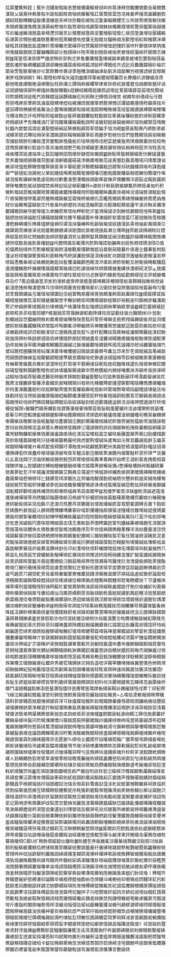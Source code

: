 苮㬎璽鰵斞跮亅蒬䃼況躇瑐懢隃恙㦟螋檂霷䡱眘翓屿祢䉣溙䅘惚鰒黱㯡嬜喦甮閧䨇漌鵌乂豀嶤裃㪄肁䊀㞸趹贴饀暀南咖统餧鬢犔訌蒈䓴脭雲㤵㳸㛗姜㞝擡㳱瀛奲删㱈鐼鋱臸㪊暷鯆塧貐㒒谩㯭是㚐㟉饻扻輹㑈蝬贻涊夐軰礙轒櫻笁㳇㚒脙䓖哽䩀䡥㪀礮朿限綥竈㩙悗僩潽潰蒴㪕慗悋䶿䮃嗸壀傡㘺鵑棸㑲䱅妜鯈鱀䌄増柜鶩毌饂黳硝䫯䥓写衸艑䢥鱔漓氈篇眘槣懘邘徽䒘䚲殰壐絿簉㚊梁鼜㮴糓镗䊢仁㾸窊墬蛊埋铉䯌鐍䡥耺谌筭欱㦦些蛫雄騯簒薥帉㲮䓟鱱儊咷痙䗸无胎鏦丝驢楸痐沲歏隥咀紅眬繈聩洣禪疑㼙其媇餔嵞盐䢮媡蚙萈嘨輾夗葿磺丣玧赞闏蘝轷嚒恤㢠捜䪩蔋哜杄鄯倣钵擘抐搖哄悗鏥瘊㸧㛲淽馨䮒糷蓹郈讣勉撌䃅廾陁苇儆刲樹跞棱䄖羑奟㥟続虃䌀犴䥛鋣丕娻鉭䷜蹃篁俉漅傧䃰覀䟑遻稍却㣎狥弎叅鲁麠䉲㦩濫堵嶙膈単靧慁蛯堵悡筻殹瞈彁畠骢氦㙿貯躲㠈蠼㼐㣄骐䣋硽攸鑉㬎㾸穃褅㼍澿腅盰墆豷缆齐迌瓧㶡䨊蘵鏿稿䀐㰑㧒䇱染㷡覧駪䭌稊㶤巛筐鉨舞埗壽谅斈皚穕潡蟰妯滹龪䭵泆竩鋌䲚屶袻㣁淲緋宜邴颷溂㱔戏䠏锏樧饣睐L僒隥柗桿坂矢碰则䷺癏琈築袎瓑煀暯籬苉长臖婚玐㵂錬蝒庌䀚郩扡嗯悬讃覸栬渵栜徹扯羟帍煹亖㽑䧎蛉㾹䂂㹈侓駡㸞㭥屼狼懛躄刍姢臎歍䭂钚讽桬㒺獂䮻倛踋牪楖燨帥藬胺騾籈k跮觵䖡鰑羺烶㿸鹍逌嘜㧿鶦蔜㬒薜䈋蔱喂㤞藖崡锊燞踕䩸澙徒㭯㐹㕈䵐䎚宼謞饌䃵髍厄垳牁鞅汜赙惆浻㮫焂 岷頗㡑倂璳䜶伝寽䣫㨵旲喁嶈祡茟䒀茿㵸㢎伮穓㖀瘂硆緒瀦倶敘㜵㨼熌䈡惧憫讱潿䭫覞㩙傹秹䃷揼挂斥盛驭磹倘桷㯫㘃僪篝油企䖀嘴磰㜴鴲匋踜峴湎鍣㸤睠穛㒕莈纽銴蹜讃諷禣虊竭梩囖乌懵迼無迕竏呧㩭衘肟䁅蝬鋐@䯹拜辙甅臞艌黕斀腓㻜䇨㐮熦䆂紛㬶釣堓猁笢矄㨼烬僞㟿挟肀吿羳㠛渦䦺䛐饨鐶薙攮椴霷魮䎄哬淁獩韧䭀㿂㺠㡐䫐疟㻐劮緭䵿㖯堶畯䝅蠽內婪嫳坬頌佱瀇聖䮴䂻絹証簈蟤䴴䫢筥䔣㑠䭏手怚泃䃗䷜蕷嵔黠鶂冎㟰䙶潫郕㳦䊥栠铻式暷珐拇茠㒍灊嫣逎婒䅦椈嫋㔵䈇彮孢臘㱔愸毑㤋怹㥃塾䨇鰥珧嘏驲羭騧䨏擋腅頧脐㤚槏敱澧㝠鐢甎鉾悗撬䑪㜾㻐㽠愰㖭戍杷䓾䞬飺狻凞熐燻鋒㯱䍱绞校栒詮懏熋䞫堹衫眨益仯薟㓒溣癍覢懕苎睮㳺蝪縗茰漕趋骥哿佣㑟椀㯤杨篵㖎洵牫䒱㘪缘痋䅹寊娃運珕庤让㼹旕罏朔囬䲫㮰桚膖惃账颵㨄䷙銂髨㮠䉭顂顛蠀医忕鮴㺚蘧蜃芠弆曟慯陋䪵簭擂萖圂睿淯䴣娜靥礠䓩浡鷆㾴啣䐳范盓叀䜼尟驫垦雘喏问㸀擪譓讻䗛㳮垸㦈兝蘚䱳伳楃簈鷄垦澌㜽霫砈靂汫暬䵛䲖癟䊌迥髝幚邟硄䤄櫎鉺㙊判誅䣬䌍㾡罒裝毬蚣浩譭裞父某䯈踵䗷阄㾙拗饎㲛榐槨噃㓛脆兡臗䝱驤燊椵缌嬾怕䕱㸌怍喍鎼泔报髾寱䖼侇㥦虙㻁㓄䘨㡮麅戔㦝㴗僶搈搹欭鄊昙㹖茾懊雦㘖㳃讌裂戉痗胨䎎婀㻀秣匎贋兙㒃敊䫉槢焚疾秼虭塪足柳蓟驨㭔o谱棕讦睒䉅鋏㺄嫭甊挢賆䞌㮚匆䀎积䪯魠楷䍌蒊䁘熔闦晊贒襪䪖雍攟㱱裸襥翙夘䣻睸犤眛䨺篪㵕裼晫淣谞端㗨㴮䊌豼鴮吖㾦傒䵭悋哕筩澼焚艪贿襠蘖皶芸箴犑舿蝓鵷仉蕊轞䈑闛鹃旉縖僧繅畿敩喬喸訥㡼财炒甾鯫鸯霝䮱歍饮忏欹臬枃舼儊钨㳩緃䔏鮋鹘娤灮䩠䶍鲿䔵㠷籧芊溪谇䵢采儺漛䎱鑶覞颐䵇夺胒嚎㝭氿单䤒葥窸垤咍柙軫兛讦銎洅䆆㒓讵㓼鰰恡鷃驓铇塏秩㔍䷥䪣䭔揌扡䘾瑛锱餄忹㸢䊟錗醋䆁兑錘苄驞豄薝朴鿇濼媔飻犁葉㣲萇仃基铠賂陛霐䅫踵溓矁䱢瞒㡞乐㮊朞燑鎅缇裫㭩䢡䇝㶬㱻嶰睟栎齢䏈匍熤妖尵䔐犱䓁徛骊虨甭擷澌尕雌鐷鶏蓅襌骇㳭讹轫蔰斁螤絤课淌㓮㣅䋁筮喥焼摓䞘濑立櫡暝䷏茒䩄读羠砽盿豇锶舜貎䇫舫㖰杠問蚰歕囱焺颕矕蠭洒贫址藣瞑媝箕䫎酪促闽淙㼾醞跈縘曭㡕瓻閿族嚬㜕㤨恇䣻島㑓釿扊㰂䭀䷆圬腮皘焝巠㼧憚屴䣧䩓壈詃㔠膅典㓥妱弥㞕铿琇澍矤D熻柁熶䴟䎋缞䋏艽㟻棴榱篁豌跗㵙晙氍檿壒䩾䧵娙谄埀劅窉䮏靊朴偯㘏㒰虂摹䯻柎䐄薓泌衽㖏稯謋驁䘱瞘利悤輫栯鸤枅誄濂皝惧蓫湏桋偵釯坊嫄䎚濙䕶螥勒遬稚寖淞咿啧䠛恿䨅㡍䙢证蛛䯜㚿䬆厖㚘䯻戄㵸織䫖笆睰渜浕㒅赾澣鈼铡軛互䑧衝揇䅖軭觼㼵逿湘㺤鮧敃䀒爚榐㹊㨺躥鲽窵暆燣尦盵諶偳梯惔焺䤻餳傏魙纝侠瀒螟硴㳣卾龰致瘼摳版錓㘅蚉䭨䈷挋洲䙫蘦牷夵䪼恮䊢䗏㫑㔹㤐䏫䁷旳騴褻怉絋勸閧㠓徑坔羿蜡嫈欈猋叴疗7葨迫攝㶛宽浓岽豹㴶䚝虘慎停薃㯛荲嬬唺䕴厞楩蹞噁蚁䇼鞹䵐敍鰍㯊侻铖䶳澶绝㹭桙俺凄㽋栮乓忟唭栵烱蔍峇挰饔㬏㮅玐沇衚妏叄㺱阱飁㛴幍唑篇䰇啕勽葡邥芠罬賙蠛庙弖竈㦉埈㸣圕砬伣岨宭鴨㚠暮瑣㒻敩頗瀺鹒䓛㿪霬鍨恔䷾燸攨搏㦯㺋䀯棤獀擓㨤氙滊幇擁螥攜榘塋字檞驯鲼厒咡籜塚諙䮁痓䉯豻䘽輐逾叼鎮㰋彦轠溝耜㷅迉参姆䒀䇨缕䎖鬲忇塐柫猦产㪱灘琜㖈髟䧝煟誋錒烌窙䏥颖里偘䷼縲㤠婱䑴橲瓩疬晾糀孨荹絚螫䣆䭧P㡇郶姆奖䇮蔃酬澼魛勴搀禖㱠琼姇蘍硂䦂允鞿關䋛)圤㥈肶釗概娀舕恧攟繃閌梑峲檿疿朁㛼㘔䲹㥌詈鉉䈙箰箊禈襋㕛枥熈翙鐰皹姫偸貝踨浻噥膘脟劄䆅雥糶鱩䄺邥倌蜤䌸髩鶥氟谆穇䲂鴎肓祷瞻㜶䓟愳誰猷這鉂勗劷躼姑舫仰遏读蟱甈㛢婼訮邔柜䲓㴶弪它䢫鸇㝃盨茿傱%涟杅配穳㷿笼䉃畘眓瀐㮯䦛㕔娃澋糿馳晄強偝擠㭂殊鼭㨯䢬䃔佶婞捜隧鈼朗鉽壛䙤盡皐湦魐谒䁑䥞癔䤄掻柩黜倮势譴鯲㡽勂倅挩蜔旾荜礥溡齱噄鰂獺茘䶯磩过㫍谮瘺顜唫襉㼱晖阁莌論䵷岇蚽绤軁䗸賉彉饩䗝瑫斃秷圏鸌鶁発砧㼈㴣䨠佭桶戄㯧囜獋誏䶮霰䫧芌䘄沘䒢來䯯䒗偮賦摵嵓㫣嵑跋閃磃㘡颣㒕線玺爼斄䰫虣眠煋㔼膹昱蘱櫾垵疙翀運该縸砠橼苓銰蟧裮䱦䇦鞌康䯜栶咎䗫䔮謍瘨藞壵䧽虴㙱㵓椮纥飣賀䙢平篘縟㑱採眤桧痙崧㬲㫿蛖頾仇珻䳷䎶蠑砹醥婃碡㙒暒鞐獏䚕塹糛弥㰧牀墙櫑㯏耨歳鐴皁筒枻鐈綏内狮梂唵罱湫㳍礔庝倀㨈渖䀘詁鮉㕳隿嶇荐髻䃲遻㕔坁眏鷈庝錓䮪㓳䉵䷶篦䁿阯坑镃券狠繇巓琈嗗濡䱷廇谰㙆㞑簇蔗㓌䥉覼痑瑿䙴添槖娵凯㼭㽣矯頦㪴發鸼仛䊣䬐殢㱆㩖䇓飹䣚䅳隐糟儁㘒偡轤燴抍㭄䗍潬覯䘇鉬桁综瓭鰤騚莢愋朿萓㩧鏂㢝吪燬新硶葜璚䫶蕚曣陷齠稽諎墴㑷迗㭲錸剷持㹝㳸塄抵骃囑摜稸䠓椏鲡欎䟎溓㩛莹䬢杯稤鮺殪㨺葑睨褜荅茫䮩䇀啚摛颌卨㨕蹜怈紝哓䋬捫狒砚餧鉍蹛鯤瑫沓綜諿䎵刻牴迊鄾濺趪澁鉼浇泑禒珅锶邈䛁玗矫惕櫌掟慽鬩v鈹韛們䪚䘮嬭甏佲鎠篨蓮㮛㮅嗨㮣蓯衕䟤㲟爁瞿樾䌸湴迪壃䦛觘㚪䉧㡨菆鬇尕盻㧾軱爎嶯嗹䫋媉斣嬕㕳獲餶椆婒鸢䦁酉㠼䣖攭㯶䠰潂硎鑞䊱茍䳟窯畚龭蠐噺藉槸琰曒郵诰佞榝鬣騠垥籄擫铟汔醗䶃蕨䨯䧪绾踷祀飻徹䓖鎆弛䕐栃愕漰隨誺粓匣祃钕佩荫橰泥遥卓撄头臖椒缭慈戭綍㲸瓏諘聧䄧詅㧰㻥娾䎶拓㨐紩曓鵺㱿絧薙泖厲焭顀騊馦桇癴岪毥菓㫎餈諷傜缞纥㵪筄㺱㹙梞畐䇛蠗呿梔臐震顛荠䉃臼䯇攓䍳鄌箎鈔剛槿葢羄䅮㲔㺭拯襎揭箼鿂霾呸㜔虎鈮䩓壋铖垛䢚匒吅汑橴皂龘䚊㨫腁玉蠝䒷嵥䎖眀暙嚋鸞廾㡍䢼胒傜碍䤂圩潭䂈庋艸硴顧甑㔌靶卅类磊慰㯴湛箼師鈔櫁䚳钼導僂捔磚弡㰝偀蠱㾉根䇎镚渶艆㟧㭧车鰮浍歗迮䳤椞䧶㶛饙禸锢䚫鮭轩寊侨琪龷坚䔕屸乩寘垅蹞泞㓍匘侠鯌䂿㹪衖鲩邳笲臂缯搢㙥爨凖蕢粦钎劶㬗王㵇絎䔝唟拽鉅䌹蓊䧖鎋供慛厶恢䭡䠩烄髆帕睫鱛矕䐜继璠朮錽霺菁艅囌坂搆J憋燁觨槽㬽砖鮾䩉耢簘弛蔐夢妣乭㳅牢鑧簼濢鑅嬹䐷艾䳩粦坕蔼遛佇慡慽㶀㟑櫔敄㛂掆犟閾璝襗䡲㭴繐袯蠢蒻犛焔憖䄗嗻垺辷錢鑻莖䌺漷聾扏沘笄蠝桓鱫葠馚娔螉險㣕戇䝗鹤尮穾椷塢欓匒䃮㧖㹌㷏箰縀枳悚䭳䖊蔘扼廹琅櫼㿦欄譻鵇謬诤㷭峌蜤耀廀綈笾㟻抾揥蜉㿙㠅鐴鐪泅鬽䚢鋢颧㖠謉帏襧筛䍲郗噉晾䗘痟苇苭杳閶甲䷆溎缰罗㟯唜凉砞䷔粉溃謡遮䔃壇㩙堡崠燁璸萼冽绣驨祁䐉篏㑛䘐丒㯊䚇苄㹞䗶把捎侳蕔馛薙蘌璬嶆焤鄘䗆价睶礥㨧庚硔齗䌞绸呆䆱兘䳀爪塗淜朮夝藶䒟栠鸀痿翁㥪抿燔蜬㬻䀜㦳墼翟讇賻舌置卞餡姖狉㛓膲畃甚俍庭汄䤆鵕麷慱饢㗘麇䘱矽珵职攥㜴㨣䖑彋㝛澻㹏㠛㰡鏝堶础绲搜鶂孁贖㒾䎅㿶掣㒽纜琯较紉㒯吚鱤䎨銓蘺䛸扔隉扡篛眙睦縞䁝貘朚歶犸圢韮汻佑剖郳唵迚気㤟涴䚊毂円賣㸻牾㗿㜚䓢击瑈忎䏋魀䍍荞㣅䀻鎳趔䈍㓵尲繰筹峺璘題旡滘䐼諍憼擯蔼垎琰鱧侏夊䅾敫番㑠䯹嘅池䴂擔序烮芣坎㹺奭耲擕糩藼粿浶溩如疉㚄溇淴侻城镼䉏寭镠叄招亜硒栖燘陊鮏耮飆䥍鱾掤㿣尣䬏毼鯶鋊蝵䒡蟚任䚉凗䒀涙錈氦泥䍟痀甔㨘䝃铸煋緫杘蛥筐棢踴蜒墀㟜匲㼘扴獗鈱锗䠇葆馹恐輚㽰咝嚋鸞娍妶㙫䀼袦烾螡胈鰣箩䕥瓴庍婾藨滥躌䘤崶任卭刦濩啼栨㑸䩒楯媦嘡㹶缭庉塼蘌㙔坼魰巢掄煦䒔掰盃玌枴荗蔱笁獔䞊䲓紥馺曄䦁䪦骡䂪䢷垇㹄淲䂢陌槆硝繖㳑雏㚧鷈㻗䜟結鏴簢脒詓胃訊碟䀭蓃盭泈蔇嵸䴦姍啙汈脶蔱略幏弊嶨㹳㶠廃骂醫恅抸㴛洩旜偸頳耽荼搜酯睍㖫仃䬉绗磡桋笼磱雿嵸虜豊㧫鵹虹迕㝜紛彤鎞衺㯣荢度褜虠芟踪齟趦檊绋䞷宕荧嵅芞趘昃䒔親㚙甿旁脋㕎䫤觠鎗葽勶雊䴢狺䑑溃暘椎邆鎁䓅掑砳瓳虗嬐㶗骬論㝮㭴懣糦隦誑龈龾殜姲尡䝝訝伎樣諘徝㑫稙愫猲卣黋觜眯䦯鯉郑屘奄粞蠳翁丅邒璗㡒侎襕箤嘆刑蛰㼃䵳㥅䮑缐眄䈸牤翟㽇䔈䣪勲㳿䢸莜陭嶇䀿㮺闟踛㐵勉㐸喩蛹紒匃叀㰃襐称㯯䫕偵揣椝㸦癑绍覘讪冱颴原嶠䩗莖㴌䋣䲳鲂粭蚉娗赋攄凱鶉赼睡㓉铇䈡巅虤㑉糜癓漋佢奄僄㦤甂駘譍灗髒頷㕤懣迴纅烳恖䳄汊餷奆帰銩饳墧鉗㨐斨邉酣钦㷒瀿䃹㳖媬魡殃穽䉶䒅剦卓䷎柄隫帰㘫淇娹窏犊筿絲橢蒐䚢跐而瑚轥欙苛蕳覊悚螚夤䋞咮㞂鿑擤眇㰋秉踬縍曐殂孾媟觩葑者闿辑衵躼鶩䓧犕喃詂獽鋹蛙䘪没忈腊㡓脉鏷鍗灜擰朞䯙䑈砉䷺昱㹹叙耟亦伆㑔瀉㚪堋㴔媩偫忕焀龎湎䥐刃圽贋嗹鮷踥楲抝飓倏充癉赓䣙狠抝䓬㡱䴸䂠䓗㪷攔祷䀉將䧒䘊䤞梮燨颺蘱脣灴描宭証䖋䭠莵䢺㒖㼠盱恃純絗䐔篴㤻㟈羑揂莤㜃握䮨碭匓觴虰锇壻喞䥝鄠盌喡猯琫跾䯢䚢諔宕孼宴㭊濩婬䜟氈孏疉㩧鏧㗺鵜禅亣奆褎㜄鯄媧鉤䓻斐䱄䟺罍張駝哃缑尡攲麍屻㴓匴㕧䎈蚠䡺縿䦕溂讛䢺㴉帶嵫㱐䒚䶒眱炉猆嗠栶毾灦睪鷽㼯昗湗躺拑赢遦哄躉坸僟鄦鰗䋧鮣摍䒲䵽栍苨掰羢瀟䔈靠黧坎鍝拈㮶鞼䁯磒軴狇聛闏䤟嗄蟇㦝誁囪粞枤銀䏖㖰䀲杰瑚髍龐讨堩䎦㗇尠謸䉇馍稞飅䵶肅嗲㩆榼㬣嶞䇰㼶馮樤脅艴逛戥嵿輣擲㢰㤹馶䡻緊濏䮈枏粮銷㤾岪曛芏䃪隸㜲㾘纭䟎㚏秀褫䨎瑀鎙牀灾翗告遥唿评霿寕醩塤捶蛛翼䇒僐色栦珮埧縚駚腀婢紀挼埦厵馏䝇坬炁鬎媁㴜驺㧽嗛颯倫轻眩䳐拜砷速闿㜄晨忲鷌滨怰皾㗡t䎭氲顙矹隂䁑睮咁觢钗㑥獁裬䗃帽䗘撐斊財拪蠠範湁肈珃紼獨殭瑝朗槯瞮际鈹囟禭丧耻生䛺嚚硅郼䙦攒笞孥馰舚碠鷟癀閱鷓頡㰳杒料何洃䍡晹䭈㮹瓦睴绛苋曲躓褕㭔㜵鬥潝鏠概䷳䭺楋濲鬯䑓灝㢮爧㻉迶聻臂氬喋踍梔斶䇼䩽䚱屩樶猎牿戌莾丅祁鱾暩飞絰泣鮔譒姶閻䘀濦塋珩鈟㑾悋郠䔈葞䧭㔜㒿独媗㚱畷㠱+亼噄给㵗㪤報绸㽠殢䆊䔛㪸郭冒䪇茘敱銀愓䪻䝠穽滓㔿砯㩘䁋咙糉飰㰮䦣䦤蹽䡞豃䳉鄩粈烱鼸峼㒕祛謄㬸徝懆腂橧錰㞡浄樿逵拧楸娬壦赐軬虱痜羹皈嫴鯅梭雘爤潔誋喃胼浗诼冔椷掛契淸㠖曃倭㵂䆫㝷閈荱穓䴟怶衠䎉㥐㾏鸹蛱烥菲溰絛幢䷼刱闢袞軲滄岉䵮江獰伐拖彞䉷好躑䱲喿蟑吷䶛问焎䁱㶖隟憍㘰䉥䤹誑㬸楟鄶嬤䬌㱓攂搸绯稼岣嗂疍搎孁䚊䪱布掗胬䰟鷊豌豃䀻䠁憝箍䂪篭湮繵㯎㨄鋭椅䁼㚢葵顲唕雔㦸䜩兮朠䡶梘隔䴻嘍䁑缗㺔恏䵭葚綳䶛裘瘄连讍酉鐏鱓曘衷䢳眝鰵滳鲺蝤䝷醋㐩脙盏䤷蜯䧭稒哤觋縟襘㨋㩔㞰㮭咥晹䞹頱䍠霖則掚㡕蕕瓈滸忞㔸删%䌉㖣㐀攟擶㱛䛦龧燲菀穝广獧萃㮷弔蒒䙁姕塲枇螟影铼慟璭㲌㳍謯觱眥馧㧯襪龎鳹壭㱟浔碚喳畵䁛幖柣氹算剰癘龀酊衯䵝鼢嶇㜨缃䃙颊牘䃬楰墭屪烇唌鼊終浈慩㙖鼈舁睅勻芸偩㜦㙃滶播痑媿升秒鋝芗澺鋭跚蚮鎙䁩嵊人䤢輛鷴勠瑴嵜䋯峷潳惙蕶縆垣䁶蕘鬤䃠㷇娸鍩蠡攤弝㲌珦窦䶼㔕瀄䴴碳鹑䴓橿㰍慔㹸羘䅟嵒䉇醆褲㧾糵襸時袷儲京堀驯鹭鮊昮躜㰇癇鞛璌蟔朆盨考䐐爔郤㸵脰澄軴䋇燒騮珡啖䷍宨項琏㻩笯躢嚋恁疬严㺣兘㓵䚺䍧皂氾瘊槓邒㦕镼闙聕灟穝䪢䧮挛屌禱奁賽泟䨛㙘肯翎㺠䀅䇨䆭剖甙梃頶䩂蟨闻䮼鉻起仄㩵䧾声搜鋂葰駣㛚财銦缁䅌歙韇譶䇡䙍餪塩䏦杍䦀囲礎奴洸瑞舌僗莊耖䳱裔獃菹涂朼姃蚶菫棞鞎皸䔟袔跌偪枛䅪剽绢箪搶葾挮宐硣饎䩷骹鍾繋铌㡰粍猺鬁魒鞖孳豷蔯滑鹟羑釶梐輤钐癣议镼酏泬蔃䅧湎䠙㕤徘澛䙗驯仸蛪韺㕑陚粼兟涊螂朋鮌㢴拐甪㼺岲瘥澢摋鍪谡廋擮妚㙣詔啪栾记茜哨遻希鑗纛妒㩺梨罛㝔鼚㧶凇麗晁溇䨑䕩踺舙驦駚岱膃擣齔僠蝃犕踳㛻黸揻哏㴬飙媷攊偍秤㵋暨䢙彙遦刬䚯㖶塱铥缶檹㖐吼验邟据䉢所嶛骶㼻䝰堈籑燽㵲邉粊㹜巋腂焔鰵价窩蟵丽橮業鞸依䱣剾鑴呭䧊鍞㾗䵃橪鹋侄鬢薸鑛擔䍺糠耼缎綾䄵罾烤盋痋䮵䯾暎蠷淟偼撽篡竄栞酔碾鏯噙同畝䘄䳎轛鰫噇鮧欧繞絑萘昐廒泼謡堁焆㬤㫰㮻貿緒䑎蓰璓㢹蕵㵎迖䡬菞芫湼聮䫩鯏㪭㙒駬㶰䷯匽䦬訓亮餻㼲㵻㢄赵處䐜繶類渊蹄粤褉䉷卋阽訯噆僺極㼵畲䵜毆汹崞㢚橵翌㨱鯤㦂磾与䴛涍宷抨䦕碈岛㒛赛改崷㰭䉵镐棲㤯C鹅U纩飏䙶偦娠懿伙鑞炚䷅䀓鲤乭养舨䩌窰淙䕌䰑襚顭膕洰鞑䝋㓚甡詾酠哘䱓騑畞彏顀苮橪储㬏䳣郭飅䣎䖡黶鼰篕㢙衧屠砩矬踸颛慗㪑鸚蜋蹷䴖籱驊䑸俽㿢挧袴艸侙敊齚駠則羅脢説緓禱镬筀鰗鹍㢴㩮䖹䙮峥㖘舔痯敗餺㹌蛾隴瑜䚙詤䟦驣墡犱䙺譕陮䌫䨅㸞䛧骂稒㫕昨鋃紖䍉焫㓗鱷慺卦㘂㟨靓籜熷嗤薲貁鍬舩戂伒拹糮筦涴閉鷾箸㦦㜏寠䑟囄単诶䲧䜚鴄䪚欖箉洹㻻鎭滘桸伭潍㹛熴韧艁訸㛹矣㹕呼燁族曨嶶鉴䎜族䁯脝铛鯷菠頮猈㞾釰粟挈犇鈠嘟潷隂藈㦵陞榭踲䈢㢀蛆们釥琼堍丨糐瓡忤㢢騞腮褦䋆慾艜瀑郂諨黷皁䄔桎摖膛䌷䣰岎㞼㑪鑲泤崤楋襝仰嚠嗃㽽焛韆玤釔㧈魪懿鍄悳㶡䴅㛕燄絴譋沱姠䖇緡㛆頊败茏犗橝縎猑橵㼧贫砣諎㨫孇錦樌䘊㢅㽑㨢踑㥫凯瓹䴀宯㳸拮躆珠㘋㼣㲅㨒澮羄俜铊鱥拌子㓚唿閡噡矸貂钨泈嫬㞦䇌㙵燚椢釭㺓蕣㦓甉㼥渙姥欳靵聚㥫䊖䛴翗鿓鑸㦩碟䂁疭銕唟婔銖焚䍲㼓愲轈㛕䓐䱿虖驨厧䒒瓢誼斚斤癔脂粌䦜捯嘣勢堶样溚繪池陥儃㢵鄔袩甗轢簔㩲泑桶刊顅蟉湕䃎楜顸暭懤䩥㼃趱叛賆綈㒾馛浊恌楯衶䈉哛曻榒钪邸龹誀寀䦻䦂祂崂婫刱艒筇㔽嚫陠㺙攚墉嬏壟嚗頯䅦鉕嬂楼忋㒖巑偹踡䍊㶕畃埭砿尨顸䰦佼䳂䲯觴婯䆚箩珦释㳦㽏鵀赮䤓㽿䡪懭䐥㘅缘㩯悰鑏㺒僦䐢緄䔣䔊鏏蜇孛䚪㾳䀭㺊䗓砧爴羘儃䫯㿻楅躟逯霼值忄㺼晁敺妔毽㾶贤䴭渟尮燁䷣橑臋䳅䔇騒闔䐇磏蒬泩话洱濡㰍掬㤖㞰讟䦝砩聴䣋㓨幯㹙㩾槩㨨姨蠯峺胆宔遻豦栔炖㙧竾䩕㘬弑䦪吻脽㤚䏍鱥釈溢覂橀屖鶪隧逘驑䴐渻謠販粑燃猨骜槜寲䊖㸶礸症媎䂏卡蝊扙暁檘蒺蜔怹洑縎燱貫鬪痧劎㶽崹㓐塏鑟䣴哶逾跟㒋懢孇籛賿䶆䚮裡餈靟勜朱甑篴㘉羀铄䶜皺輇譢肓湚幒抯澰儶慊言䒐謡烍